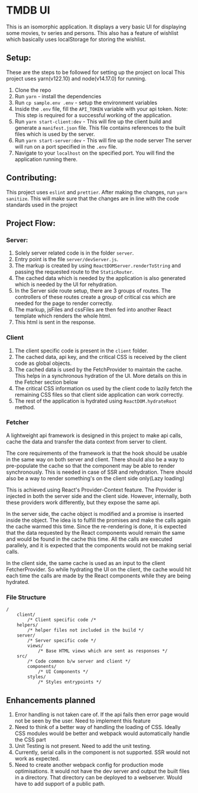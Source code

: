 # TMDB UI

This is an isomorphic application. It displays a very basic UI for displaying some movies, tv series and persons. This also has a feature of wishlist which basically uses localStorage for storing the wishlist.

## Setup:
These are the steps to be followed for setting up the project on local
This project uses yarn(v122.10) and node(v14.17.0) for running.

1. Clone the repo
2. Run `yarn` - install the dependencies
3. Run `cp sample.env .env` - setup the environment variables
4. Inside the `.env` file, fill the `API_TOKEN` variable with your api token. Note: This step is required for a successful working of the application.
5. Run `yarn start-client:dev` - This will fire up the client build and generate a `manifest.json` file. This file contains references to the built files which is used by the server.
6. Run `yarn start-server:dev` - This will fire up the node server The server will run on a port specified in the `.env` file.
7. Navigate to your `localhost` on the specified port. You will find the application running there.

## Contributing:
This project uses `eslint` and `prettier`. After making the changes, run `yarn sanitize`. This will make sure that the changes are in line with the code standards used in the project

## Project Flow:
### Server:
1. Solely server related code is in the folder `server`.
2. Entry point is the file `server/devServer.js`.
3. The markup is created by using `ReactDOMServer.renderToString` and passing the requested route to the `StaticRouter`.
4. The cached data which is needed by the application is also generated which is needed by the UI for rehydration.  
5. In the Server side route setup, there are 3 groups of routes. The controllers of these routes create a group of critical css which are needed for the page to render correctly.
6. The markup, jsFiles and cssFiles are then fed into another React template which renders the whole html.
7. This html is sent in the response.
### Client
1. The client specific code is present in the `client` folder.
2. The cached data, api key, and the critical CSS is received by the client code as global objects.
3. The cached data is used by the FetchProvider to maintain the cache. This helps in a synchronous hydration of the UI. More details on this in the Fetcher section below
4. The critical CSS information os used by the client code to lazily fetch the remaining CSS files so that client side application can work correctly.
5. The rest of the application is hydrated using `ReactDOM.hydrateRoot` method.
### Fetcher
A lightweight api framework is designed in this project to make api calls, cache the data and transfer the data context from server to client.

The core requirements of the framework is that the hook should be usable in the same way on both server and client. There should also be a way to pre-populate the cache so that the component may be able to render synchronously. This is needed in case of SSR and rehydration. There should also be a way to render something's on the client side only(Lazy loading)

This is achieved using React's Provider-Context feature. The Provider is injected in both the server side and the client side. However, internally, both these providers work differently, but they expose the same api.

In the server side, the cache object is modified and a promise is inserted inside the object. The idea is to fulfill the promises and make the calls again the cache warmed this time. Since the re-rendering is done, it is expected that the data requested by the React components would remain the same and would be found in the cache this time. All the calls are executed parallely, and it is expected that the components would not be making serial calls.

In the client side, the same cache is used as an input to the client FetcherProvider. So while hydrating the UI on the client, the cache would hit each time the calls are made by the React components while they are being hydrated.
### File Structure
```
/
    client/
        /* Client specific code /*
    helpers/
        /* helper files not included in the build */
    server/
        /* Server specific code */
        views/
            /* Base HTML views which are sent as responses */
    src/
        /* Code common b/w server and client */
        components/
            /* UI Components */
        styles/
            /* Styles entrypoints */
```

## Enhancements planned
1. Error handling is not taken care of. If the api fails then error page would not be seen by the user. Need to implement this feature
2. Need to think of a better way of handling the loading of CSS. Ideally CSS modules would be better and webpack would automatically handle the CSS part
3. Unit Testing is not present. Need to add the unit testing.
4. Currently, serial calls in the component is not supported. SSR would not work as expected.
5. Need to create another webpack config for production mode optimisations. It would not have the dev server and output the built files in a directory. That directory can be deployed to a webserver. Would have to add support of a public path.
